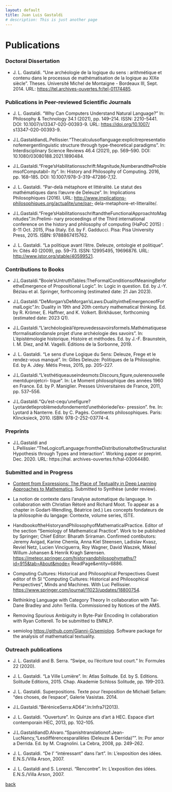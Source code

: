 ```yaml
---
layout: default
title: Juan Luis Gastaldi
# description: This is just another page
---
```


# Publications

### Doctoral Dissertation

- J. L. Gastaldi. “Une archéologie de la logique du sens : arithmétique et contenu dans le processus de mathématisation de la logique au XIXe siècle”. Theses. Université Michel de Montaigne - Bordeaux III, Sept. 2014. URL: https://tel.archives-ouvertes.fr/tel-01174485.

### Publications in Peer-reviewed Scientific Journals

- J. L. Gastaldi. “Why Can Computers Understand Natural Language?” In: Philosophy & Technology 34.1 (2021), pp. 149–214. ISSN: 2210-5441. DOI: 10.1007/s13347-020-00393-9. URL: https://doi.org/10.1007/ s13347-020-00393-9.

- J.L.GastaldiandL.Pellissier.“Thecalculusoflanguage:explicitrepresentationofemergentlinguistic structure through type-theoretical paradigms”. In: Interdisciplinary Science Reviews 46.4 (2021), pp. 569–590. DOI: 10.1080/03080188.2021.1890484.

- J.L.Gastaldi.“Frege’sHabilitationsschrift:Magnitude,NumberandtheProblemsofComputabil- ity”. In: History and Philosophy of Computing. 2016, pp. 168–185. DOI: 10.1007/978-3-319-47286-7_12.

- J. L. Gastaldi. “Par-delà métaphore et littéralité. Le statut des mathématiques dans l’œuvre de Deleuze”. In: Implications Philosophiques (2016). URL: http://www.implications-philosophiques.org/actualite/une/par- dela-metaphore-et-litteralite/.

- J.L.Gastaldi.“Frege’sHabilitationsschriftandtheFunctionalApproachtoMagnitudes”.In:Prelimi- nary proceedings of the Third international conference on the history and philosophy of computing (HaPoC 2015) : 8-11 Oct. 2015, Pisa (Italy. Ed. by F. Gadducci. Pisa: Pisa University Press, 2015. ISBN: 9788867415762.

- J. L. Gastaldi. “La politique avant l’être. Deleuze, ontologie et politique”. In: Cités 40 (2009), pp. 59–73. ISSN: 12995495, 19696876. URL: http://www.jstor.org/stable/40599521.


### Contributions to Books

- J.L.Gastaldi.“Boole’sUntruthTables:TheFormalConditionsofMeaningBeforetheEmergence of Propositional Logic”. In: Logic in question. Ed. by J.-Y. Béziau et al. Springer, forthcoming (estimated date: 21 Jan 2023).

- J.L.Gastaldi.“DeMorgan’sDeMorgan’sLaws:DualityintheEmergenceofFormalLogic”.In: Duality in 19th and 20th century mathematical thinking. Ed. by R. Krömer, E. Haffner, and K. Volkert. Birkhäuser, forthcoming (estimated date: 2023 Q1).

- J.L.Gastaldi.“L’archéologieàl’épreuvedessavoirsformels.Mathématiquesetformalisationdansle projet d’une archéologie des savoirs”. In: L’épistémologie historique. Histoire et méthodes. Ed. by J.-F. Braunstein, I. M. Diez, and M. Vagelli. Éditions de la Sorbonne, 2019.

- J. L. Gastaldi. “Le sens d’une Logique du Sens: Deleuze, Frege et le rendez-vous manqué”. In: Gilles Deleuze: Politiques de la Philosophie. Ed. by A. Jdey. Métis Press, 2015, pp. 205–227.

- J.L.Gastaldi.“L’esthétiqueauseindesmots:Discours,figure,oulerenouvellementduprojetcri- tique”. In: Le Moment philosophique des années 1960 en France. Ed. by P. Maniglier. Presses Universitaires de France, 2011, pp. 537–556.

- J.L.Gastaldi.“Qu’est-cequ’unefigure?Lyotardetleproblèmedufondementd’unethéoriedel’ex- pression”. fre. In: Lyotard à Nanterre. Ed. by C. Pagès. Continents philosophiques. Paris: Klincksieck, 2010. ISBN: 978-2-252-03774-4.

### Preprints

- J.L.Gastaldi and L.Pellissier.“TheLogicofLanguage:fromtheDistributionaltotheStructuralist Hypothesis through Types and Interaction”. Working paper or preprint. Dec. 2020. URL: https://hal. archives-ouvertes.fr/hal-03064480.


### Submitted and in Progress

- [Content from Expressions: The Place of Textuality in Deep Learning Approaches to Mathematics](./pdf.test.html). Submitted to Synthèse (under review).

- La notion de contexte dans l’analyse automatique du language.
In collaboration with Christian Rétoré and Richard Moot. To appear as a chapter in Godart-Wendling, Béatrice (ed.) Les concepts fondateurs de la philosophie du langage: Contexte, volume series, ISTE.

- HandbookoftheHistoryandPhilosophyofMathematicalPractice.
Editor of the section “Semiology of Mathematical Practice”. Work to be published by Springer; Chief Editor: Bharath Sriraman. Confirmed contibutors: Jeremy Avigad, Karine Chemla, Anna Kiel Steensen, Ladislav Kvasz, Reviel Netz, Lucien Vinciguerra, Roy Wagner, David Waszek, Mikkel Willum Johansen & Henrik Kragh Sørensen. https://meteor.springer.com/historyandphilosophymaths/?id=915&tab=About&mode= ReadPage&entity=6886.

- Computing Cultures: Historical and Philosophical Perspectives
Guest editor of th SI “Computing Cultures: Historical and Philosophical Perspectives”, Minds and Machines. With Luc Pellissier. https://www.springer.com/journal/11023/updates/18800754.

- Rethinking Language with Category Theory
In collaboration with Tai-Dane Bradley and John Terilla. Commissioned by Notices of the AMS.

- Removing Spurious Ambiguity in Byte-Pair Encoding
In collaboration with Ryan Cotterell. To be submitted to EMNLP.

- semiolog
https://github.com/Gianni-G/semiolog. Software package for the analysis of mathematical textuality.

### Outreach publications

- J. L. Gastaldi and B. Serra. “Swipe, ou l’écriture tout court.” In: Formules 22 (2020).

- J. L. Gastaldi. “La Ville Lumière”. In: Atlas Solitude. Ed. by S. Editions. Solitude Editions, 2015. Chap. Akademie Schloss Solitude, pp. 199–203.

- J. L. Gastaldi. Superpositions. Texte pour l’exposition de Michaël Sellam: “des choses, de l’espace”, Galerie Vasistas. 2014.

- J.L.Gastaldi.“BéréniceSerra:AD64”.In:Infra7(2013).

- J. L. Gastaldi. “Ouverture”. In: Quinze ans d’art à HEC. Espace d’art contemporain HEC, 2013, pp. 102–105.

- J.L.GastaldiandD.Alvaro.“Spanishtranslationof:Jean-LucNancy,“Lesdifférencesparallèles (Deleuze & Derrida)””. In: Por amor a Derrida. Ed. by M. Cragnolini. La Cebra, 2008, pp. 249–262.

- J. L. Gastaldi. “De l’ “intéressant” dans l’art”. In: L’exposition des idées. E.N.S./Villa Arson, 2007.

- J. L. Gastaldi and S. Lorenzi. “Rencontre”. In: L’exposition des idées. E.N.S./Villa Arson, 2007.

[back](./)
